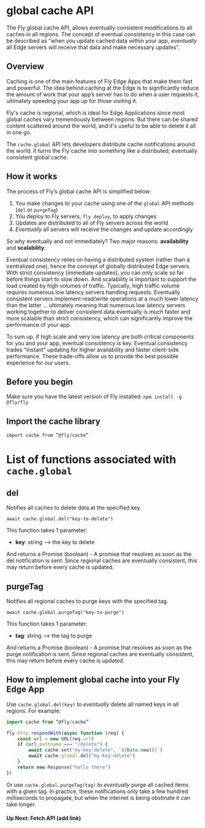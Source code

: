 # global cache API 

The Fly global cache API, allows eventually consistent modifications to all caches in all regions. The concept of eventual consistency in this case can be described as “when you update cached data within your app, *eventually* all Edge servers will receive that data and make necessary updates”.

## Overview 

Caching is one of the main features of Fly Edge Apps that make them fast and powerful. The idea behind caching at the Edge is to significantly reduce the amount of work that your app’s server has to do when a user requests it, ultimately speeding your app up for those visiting it.

Fly's cache is regional, which is ideal for Edge Applications since most global caches vary tremendously between regions. But there can be shared content scattered around the world, and it's useful to be able to delete it all in one go. 

The `cache.global` API lets developers distribute cache notifications around the world. It turns the Fly cache into something like a distributed, eventually consistent global cache.  

## How it works  

The process of Fly’s global cache API is simplified below: 

1. You make changes to your cache using one of the `global` API methods (`del` or `purgeTag`) 
2. You deploy to Fly servers, `fly deploy`, to apply changes 
3. Updates are distributed to all of Fly servers across the world 
4. *Eventually* all servers will receive the changes and update accordingly 

So why eventually and not immediately? Two major reasons: **availability** and **scalability**.  

Eventual consistency relies on having a distributed system (rather than a centralized one), hence the concept of globally distributed Edge servers. With strict consistency (immediate updates), you can only scale so far before things start to slow down. And scalability is important to support the load created by high volumes of traffic. Typically, high traffic volume requires numerous low latency servers handling requests. Eventually consistent servers implement read/write operations at a *much* lower latency than the latter ... ultimately meaning that numerous low latency servers working together to deliver consistent data eventually is *much* faster and more scalable than strict consistency, which can significantly improve the performance of your app.  

To sum up, if high scale and very low latency are both critical components for you and your app, eventual consistency is key. Eventual consistency trades “instant” updating for higher availability and faster client-side performance. These trade-offs allow us to provide the best possible experience for our users.

## Before you begin  

Make sure you have the latest version of Fly installed: `npm install -g @fly/fly`  

## Import the cache library  

`import cache from “@fly/cache”`  

# List of functions associated with `cache.global`  

## del 

Notifies all caches to delete data at the specified key. 

`await cache.global.del("key-to-delete")` 

This function takes 1 parameter: 

- **key**: string --> the key to delete 

And returns a Promise (boolean) - A promise that resolves as soon as the del notification is sent. Since regional caches are eventually consistent, this may return before every cache is updated. 

## purgeTag 

Notifies all regional caches to purge keys with the specified tag. 

`await cache.global.purgeTag("key-to-purge")` 

This function takes 1 parameter: 

- **tag**: string --> the tag to purge 

And returns a Promise (boolean) - A promise that resolves as soon as the purge notification is sent. Since regional caches are eventually consistent, this may return before every cache is updated. 

## How to implement global cache into your Fly Edge App 

Use `cache.global.del(key)` to *eventually* delete all named keys in all regions. For example: 

```javascript 
import cache from “@fly/cache”

fly.http.respondWith(async function (req) { 
    const url = new URL(req.url) 
    if (url.pathname === "/delete") { 
        await cache.set("my-key:delete", `${Date.now()}`) 
        await cache.global.del("my-key:delete") 
    } 
    return new Response("hello there") 
}) 
``` 

Or use `cache.global.purgeTag(tag)` to *eventually* purge all cached items with a given tag. In practice, these notifications only take a few hundred milliseconds to propagate, but when the internet is being obstinate it can take longer. 

#### Up Next: Fetch API (add link)
